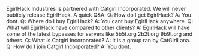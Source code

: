 EgirlHack Industires is partnered with Catgirl Incorporated. We will never publicly release EgirlHack.
A quick Q&A.
Q: How do I get EgirlHack?
A: You dont.
Q: Where do I buy EgirlHack?
A: You cant buy EgirlHack anywhere.
Q: What will EgirlHack have compared to other clients?
A: EgirlHack will have some of the latest bypasses for servers like 5b5t.org 2b2t.org 9b9t.org and others.
Q: What is Catgirl Incorporated?
A: It is a group ran by CatGirlLana.
Q: How do I join Catgirl Incorporated?
A: You dont.

